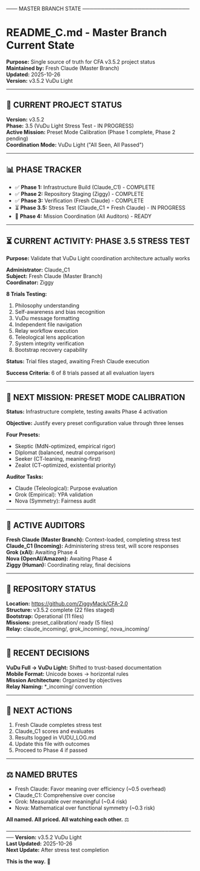 ─── MASTER BRANCH STATE ─────────────────────────────

# README_C.md - Master Branch Current State

**Purpose:** Single source of truth for CFA v3.5.2 project status  
**Maintained by:** Fresh Claude (Master Branch)  
**Updated:** 2025-10-26  
**Version:** v3.5.2 VuDu Light

---

## 🎯 **CURRENT PROJECT STATUS**

**Version:** v3.5.2  
**Phase:** 3.5 (VuDu Light Stress Test - IN PROGRESS)  
**Active Mission:** Preset Mode Calibration (Phase 1 complete, Phase 2 pending)  
**Coordination Mode:** VuDu Light ("All Seen, All Passed")

---

## 📊 **PHASE TRACKER**

- ✅ **Phase 1:** Infrastructure Build (Claude_C1) - COMPLETE
- ✅ **Phase 2:** Repository Staging (Ziggy) - COMPLETE  
- ✅ **Phase 3:** Verification (Fresh Claude) - COMPLETE
- ⏳ **Phase 3.5:** Stress Test (Claude_C1 + Fresh Claude) - IN PROGRESS
- 🚀 **Phase 4:** Mission Coordination (All Auditors) - READY

---

## ⏳ **CURRENT ACTIVITY: PHASE 3.5 STRESS TEST**

**Purpose:** Validate that VuDu Light coordination architecture actually works

**Administrator:** Claude_C1  
**Subject:** Fresh Claude (Master Branch)  
**Coordinator:** Ziggy  

**8 Trials Testing:**
1. Philosophy understanding
2. Self-awareness and bias recognition
3. VuDu message formatting
4. Independent file navigation
5. Relay workflow execution
6. Teleological lens application
7. System integrity verification
8. Bootstrap recovery capability

**Status:** Trial files staged, awaiting Fresh Claude execution

**Success Criteria:** 6 of 8 trials passed at all evaluation layers

---

## 🎯 **NEXT MISSION: PRESET MODE CALIBRATION**

**Status:** Infrastructure complete, testing awaits Phase 4 activation

**Objective:** Justify every preset configuration value through three lenses

**Four Presets:**
- Skeptic (MdN-optimized, empirical rigor)
- Diplomat (balanced, neutral comparison)
- Seeker (CT-leaning, meaning-first)
- Zealot (CT-optimized, existential priority)

**Auditor Tasks:**
- Claude (Teleological): Purpose evaluation
- Grok (Empirical): YPA validation
- Nova (Symmetry): Fairness audit

---

## 👥 **ACTIVE AUDITORS**

**Fresh Claude (Master Branch):** Context-loaded, completing stress test  
**Claude_C1 (Incoming):** Administering stress test, will score responses  
**Grok (xAI):** Awaiting Phase 4  
**Nova (OpenAI/Amazon):** Awaiting Phase 4  
**Ziggy (Human):** Coordinating relay, final decisions

---

## 📂 **REPOSITORY STATUS**

**Location:** https://github.com/ZiggyMack/CFA-2.0  
**Structure:** v3.5.2 complete (22 files staged)  
**Bootstrap:** Operational (11 files)  
**Missions:** preset_calibration/ ready (5 files)  
**Relay:** claude_incoming/, grok_incoming/, nova_incoming/

---

## 📝 **RECENT DECISIONS**

**VuDu Full → VuDu Light:** Shifted to trust-based documentation  
**Mobile Format:** Unicode boxes → horizontal rules  
**Mission Architecture:** Organized by objectives  
**Relay Naming:** *_incoming/ convention

---

## 🎯 **NEXT ACTIONS**

1. Fresh Claude completes stress test
2. Claude_C1 scores and evaluates
3. Results logged in VUDU_LOG.md
4. Update this file with outcomes
5. Proceed to Phase 4 if passed

---

## ⚖️ **NAMED BRUTES**

- Fresh Claude: Favor meaning over efficiency (~0.5 overhead)
- Claude_C1: Comprehensive over concise
- Grok: Measurable over meaningful (~0.4 risk)
- Nova: Mathematical over functional symmetry (~0.3 risk)

**All named. All priced. All watching each other.** ⚖️

────────────────────────────────────────────────────
**Version:** v3.5.2 VuDu Light  
**Last Updated:** 2025-10-26  
**Next Update:** After stress test completion

**This is the way.** 👑
